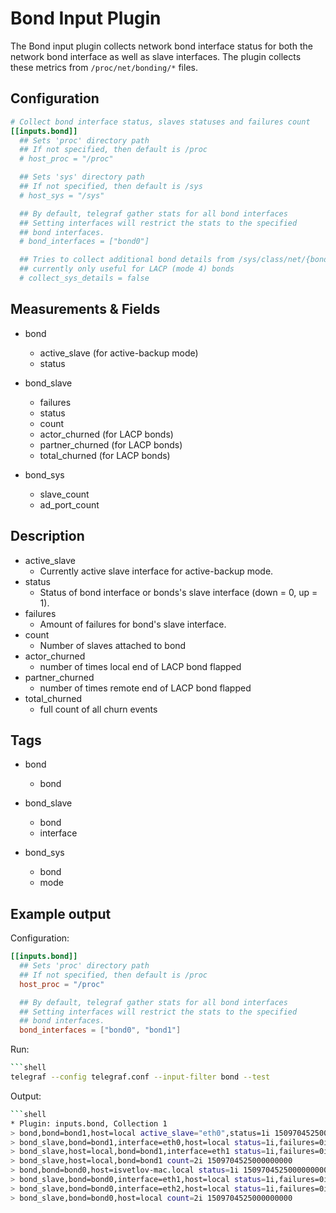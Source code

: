 # Bond Input Plugin

The Bond input plugin collects network bond interface status for both the
network bond interface as well as slave interfaces.
The plugin collects these metrics from `/proc/net/bonding/*` files.

## Configuration

```toml
# Collect bond interface status, slaves statuses and failures count
[[inputs.bond]]
  ## Sets 'proc' directory path
  ## If not specified, then default is /proc
  # host_proc = "/proc"

  ## Sets 'sys' directory path
  ## If not specified, then default is /sys
  # host_sys = "/sys"

  ## By default, telegraf gather stats for all bond interfaces
  ## Setting interfaces will restrict the stats to the specified
  ## bond interfaces.
  # bond_interfaces = ["bond0"]

  ## Tries to collect additional bond details from /sys/class/net/{bond}
  ## currently only useful for LACP (mode 4) bonds
  # collect_sys_details = false
```

## Measurements & Fields

- bond
  - active_slave (for active-backup mode)
  - status

- bond_slave
  - failures
  - status
  - count
  - actor_churned (for LACP bonds)
  - partner_churned (for LACP bonds)
  - total_churned (for LACP bonds)

- bond_sys
  - slave_count
  - ad_port_count

## Description

- active_slave
  - Currently active slave interface for active-backup mode.
- status
  - Status of bond interface or bonds's slave interface (down = 0, up = 1).
- failures
  - Amount of failures for bond's slave interface.
- count
  - Number of slaves attached to bond
- actor_churned
  - number of times local end of LACP bond flapped
- partner_churned
  - number of times remote end of LACP bond flapped
- total_churned
  - full count of all churn events

## Tags

- bond
  - bond

- bond_slave
  - bond
  - interface

- bond_sys
  - bond
  - mode

## Example output

Configuration:

```toml
[[inputs.bond]]
  ## Sets 'proc' directory path
  ## If not specified, then default is /proc
  host_proc = "/proc"

  ## By default, telegraf gather stats for all bond interfaces
  ## Setting interfaces will restrict the stats to the specified
  ## bond interfaces.
  bond_interfaces = ["bond0", "bond1"]
```

Run:

```bash
```shell
telegraf --config telegraf.conf --input-filter bond --test
```

Output:

```bash
```shell
* Plugin: inputs.bond, Collection 1
> bond,bond=bond1,host=local active_slave="eth0",status=1i 1509704525000000000
> bond_slave,bond=bond1,interface=eth0,host=local status=1i,failures=0i 1509704525000000000
> bond_slave,host=local,bond=bond1,interface=eth1 status=1i,failures=0i 1509704525000000000
> bond_slave,host=local,bond=bond1 count=2i 1509704525000000000
> bond,bond=bond0,host=isvetlov-mac.local status=1i 1509704525000000000
> bond_slave,bond=bond0,interface=eth1,host=local status=1i,failures=0i 1509704525000000000
> bond_slave,bond=bond0,interface=eth2,host=local status=1i,failures=0i 1509704525000000000
> bond_slave,bond=bond0,host=local count=2i 1509704525000000000
```
